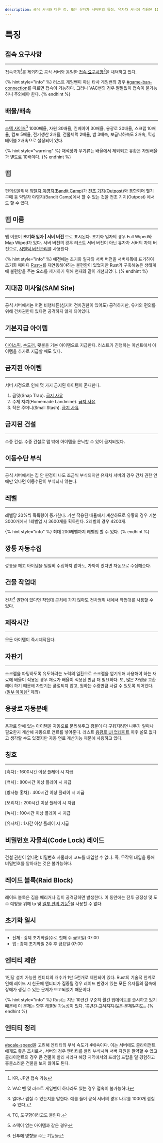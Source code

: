 ```yaml
---
description: 공식 서버와 다른 점. 또는 유자차 서버만의 특징. 유자차 서버에 적용된 111개의 플러그인을 기반으로 작성되었다.
---
```


# 특징

## 접속 요구사항 <a href="#connection-requirements" id="connection-requirements"></a>

***

접속국가[^1]를 제외하고 공식 서버와 동일한 [접속 요구사항](#user-content-fn-2)[^2]을 채택하고 있다.

{% hint style="info" %}
러스트 게임밴이 아닌 타사 게임밴의 경우 [#game-ban-connection](faq.md#game-ban-connection "mention")를 따르면 접속이 가능하다. 그러나 VAC밴의 경우 얄짤없이 접속이 불가능하니 주의해야 한다.
{% endhint %}

## 배율/배속 <a href="#scale-speed" id="scale-speed"></a>

***

[스택 사이즈](#user-content-fn-3)[^3] 1000배율, 자원 30배율, 컨베이어 30배율, 용광로 30배율, 스크랩 10배율, 컴포 5배율, 전기생산 2배율, 건물체력 2배율, 밤 3배속, 보급낙하속도 2배속, 믹싱 테이블 2배속으로 설정되어 있다.

{% hint style="warning" %}
채석장과 무기류는 배율에서 제외되고 유황은 자원배율과 별도로 10배이다.
{% endhint %}

## 맵 <a href="#map" id="map"></a>

***

편의성을위해 [약탈자 야영지(Bandit Camp)](https://namu.wiki/w/%EB%9F%AC%EC%8A%A4%ED%8A%B8\(%EA%B2%8C%EC%9E%84\)/%EC%A7%80%EC%97%AD#s-5.2)가 [전초 기지(Outpost)](https://namu.wiki/w/%EB%9F%AC%EC%8A%A4%ED%8A%B8\(%EA%B2%8C%EC%9E%84\)/%EC%A7%80%EC%97%AD#s-5.1)와 통합되어 헬기 구매 등 약탈자 야영지(Bandit Camp)에서 할 수 있는 것을 전초 기지(Outpost) 에서도 할 수 있다.

## 맵 이름 <a href="#map-name" id="map-name"></a>

***

맵 이름이 **초기화 일자 | 서버 버전** 으로 표시된다. 초기화 일자의 경우 Full Wiped와 Map Wiped가 있다.   서버 버전의 경우 러스트 서버 버전이 아닌 유자차 서버의 자체 버전으로, [시멘틱 버전관리](https://semver.org/lang/ko/)를 사용한다.

{% hint style="info" %}
예전에는 초기화 일자와 서버 버전을 서버제목에 표기하여 초기화 때마다 [Rust+](https://rust.facepunch.com/companion)를 재연동해야하는 불편함이 있었지만 Rust가 구축해놓은 생태계에 불편함을 주는 요소를 제거하기 위해 현재와 같이 개선되었다.
{% endhint %}

## 지대공 미사일(SAM Site)

***

공식 서버에서는 어떤 비행체든(심지어 건차권한이 있어도) 공격하지만, 유저의 편의를 위해 건차권한이 있다면 공격하지 않게 되어있다.

## 기본지급 아이템 <a href="#basic-item" id="basic-item"></a>

***

[아이스픽](https://rustlabs.com/item/salvaged-icepick), [손도끼](https://rustlabs.com/item/hatchet), 횃불을 기본 아이템으로 지급한다. 러스트가 진행하는 이벤트에서 아이템을 추가로 지급할 때도 있다.

## 금지된 아이템 <a href="#banned-item" id="banned-item"></a>

***

서버 사정으로 인해 몇 가지 금지된 아이템이 존재한다.

1. 곰덫(Snap Trap). [금지 사유](https://discord.com/channels/878836708379090944/944661910945669140/996207547361022033)
2. 수제 지뢰(Homemade Landmine). [금지 사유](https://discord.com/channels/878836708379090944/944661910945669140/996207547361022033)
3. 작은 주머니(Small Stash). [금지 사유](https://discord.com/channels/878836708379090944/1094513654101196911/1230646549462122567)

## 금지된 건설 <a href="#banned-construction" id="banned-construction"></a>

***

수중 건설.  수중 건설로 맵 밖에 아이템을 은닉할 수 있어 금지되었다.

## 이동수단 부식 <a href="#vehicle-decay" id="vehicle-decay"></a>

***

공식 서버에서는 집 안 판정이 나도 조금씩 부식되지만 유자차 서버의 경우 건차 권한 안에만 있다면 이동수단이 부식되지 않는다.

## 레벨 <a href="#level" id="level"></a>

***

레벨당 20%씩 획득량이 증가한다. 기본 적용된 배율에서 계산하므로 유황의 경우 기본 3000개에서 1레벨업 시 3600개를 획득한다. 2레벨의 경우 4200개.

{% hint style="info" %}
최대 200레벨까지 레벨업 할 수 있다.
{% endhint %}

## 깡통 자동수집 <a href="#barrel-automatic-collection" id="barrel-automatic-collection"></a>

***

깡통을 깨고 아이템을 일일히 수집하지 않아도, 가까이 있다면 자동으로 수집해준다.

## 건물 작업대 <a href="#building-workbench" id="building-workbench"></a>

***

건차[^4] 권한이 있다면 작업대 근처에 가지 않아도 건차범위 내에서 작업대를 사용할 수 있다.

## 제작시간 <a href="#production-time" id="production-time"></a>

***

모든 아이템이 즉시제작된다.

## 자판기 <a href="#vending-machine" id="vending-machine"></a>

***

스크랩을 파밍하도록 유도하려는 노력의 일환으로 스크랩을 얻기위해 사용해야 하는 재료에 배율이 적용된 경우 재료가 배율이 적용된 만큼 더 필요하다. 또, 많은 자원을 교환해야 하기 때문에 자판기는 품절되지 않고, 원하는 수량만큼 사갈 수 있도록 되어있다. ([일부 아이템](#user-content-fn-5)[^5] 제외)

## 용광로 자동분배 <a href="#furnace-splitter" id="furnace-splitter"></a>

***

용광로 안에 있는 아이템을 자동으로 분리해주고 광물이 다 구워지려면 나무가 얼마나 필요한지 계산해 자동으로 연료를 넣어준다. 러스트 [용광로 UI 업데이트](https://rust.facepunch.com/news/the-lumberjack) 이후 쓸모 없다고 생각할 수도 있겠지만 자동 연료 계산기능 때문에 사용하고 있다.

## 칭호 <a href="#style" id="style"></a>

***

\[흑차] : 1600시간 이상 플레이 시 지급

\[백차] : 800시간 이상 플레이 시 지급

\[방사능 홍차] : 400시간 이상 플레이 시 지급

\[보리차] : 200시간 이상 플레이 시 지급

\[녹차] : 100시간 이상 플레이 시 지급

\[유자차] : 1시간 이상 플레이 시 지급

## 비밀번호 자물쇠(Code Lock) 레이드 <a href="#anti-code-lock-raid" id="anti-code-lock-raid"></a>

***

건설 권한이 없다면 비밀번호 자물쇠에 코드를 대입할 수 없다. 즉, 무작위 대입을 통해 비밀번호를 알아내는 것은 불가능하다.

## 레이드 블록(Raid Block)

***

레이드 블록은 집을 때리거나 집이 공격당하면 발생한다. 이 동안에는 전투 공정성 및 도주 예방을 위해 tp 및 [일부 편의 기능](#user-content-fn-6)[^6]을 사용할 수 없다.

## 초기화 일시 <a href="#wipe-schedule" id="wipe-schedule"></a>

***

* 전체 : 강제 초기화일(주로 첫째 주 금요일) 07:00
* 맵 : 강제 초기화일 2주 후 금요일 07:00

## 엔티티 제한 <a href="#entity-limit" id="entity-limit"></a>

***

1인당 설치 가능한 엔티티의 개수가 1만 5천개로 제한되어 있다. Rust의 기술적 한계로 인해 레이드 시 한곳에 엔티티가 집중될 경우 레이드 반경에 있는 모든 유저들의 접속에 장애가 생길 수 있는 문제가 보고되었기 때문이다.

{% hint style="info" %}
Rust는 지난 10년간 꾸준히 월간 업데이트를 출시하고 있기 때문에 이 문제는 향후 해결될 가능성이 있다. ~~10년간 고쳐지지 않은 문제일지도..~~
{% endhint %}

## 엔티티 정리 <a href="#entity-cleanup" id="entity-cleanup"></a>

***

[#scale-speed](feature.md#scale-speed "mention")을 고려해 엔티티의 부식 속도가 4배속이다. 이는 서버에도 클라이언트에게도 좋은 조치로서, 서버의 경우 엔티티를 빨리 부식시켜 서버 자원을 절약할 수 있고 클라이언트의 경우 큰 건물이 빨리 사라져 해당 지역에서의 프레임 드랍을 덜 경험하고 흉물스러운 건물을 보지 않아도 된다.

[^1]: KR, JP만 접속 가능

[^2]: VAC 밴 및 러스트 게임밴이 하나라도 있는 경우 접속이 불가능하다

[^3]: 얼마나 겹칠 수 있는지를 말한다. 예를 들어 공식 서버의 경우 나무를 1000개 겹칠 수 있다.

[^4]: TC, 도구함이라고도 불린다.

[^5]: 스택이 없는 아이템과 같은 경우

[^6]: 전투에 영향을 주는 기능들
